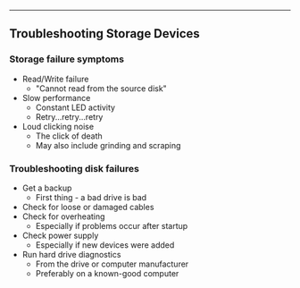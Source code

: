 
---

## Troubleshooting Storage Devices

### Storage failure symptoms

- Read/Write failure
	- "Cannot read from the source disk"
- Slow performance
	- Constant LED activity
	- Retry...retry...retry
- Loud clicking noise
	- The click of death
	- May also include grinding and scraping

### Troubleshooting disk failures
- Get a backup
	- First thing - a bad drive is bad
- Check for loose or damaged cables
- Check for overheating
	- Especially if problems occur after startup
- Check power supply
	- Especially if new devices were added
- Run hard drive diagnostics
	- From the drive or computer manufacturer
	- Preferably on a known-good computer